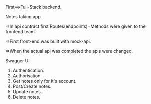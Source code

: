 First==>Full-Stack backend.

Notes taking app.

=>In api contract first Routes(endpoints)+Methods were given to the frontend team.

=>First front-end was built with mock-api.

=>When the actual api was completed the apis were changed.

Swagger UI


1. Authentication.
2. Authorisation.
3. Get notes only for it's account.
4. Post/Create notes.
5. Update notes.
6. Delete notes.

